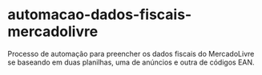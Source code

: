 # automacao-dados-fiscais-mercadolivre
Processo de automação para preencher os dados fiscais do MercadoLivre se baseando em duas planilhas, uma de anúncios e outra de códigos EAN.
